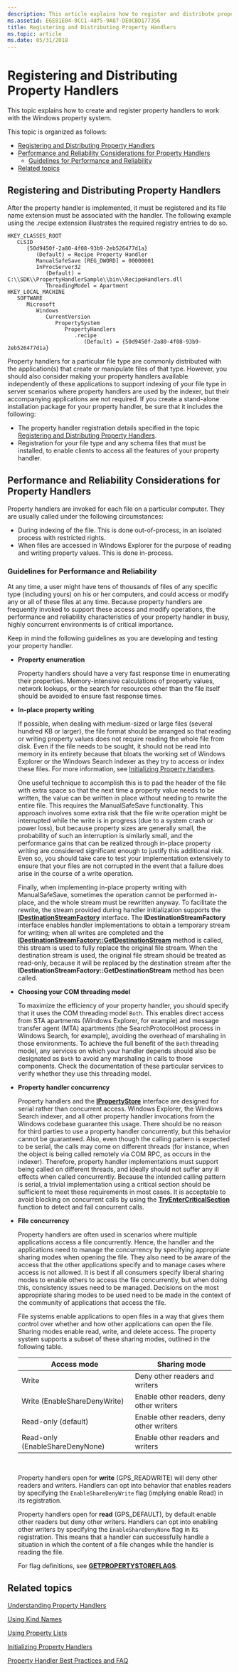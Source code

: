 ```yaml
---
description: This article explains how to register and distribute property handlers to work with the Windows property system.
ms.assetid: E6E81E04-9CC1-4df5-9A87-DE0CBD177356
title: Registering and Distributing Property Handlers
ms.topic: article
ms.date: 05/31/2018
---
```


# Registering and Distributing Property Handlers

This topic explains how to create and register property handlers to work with the Windows property system.

This topic is organized as follows:

-   [Registering and Distributing Property Handlers](#registering-and-distributing-property-handlers)
-   [Performance and Reliability Considerations for Property Handlers](#performance-and-reliability-considerations-for-property-handlers)
    -   [Guidelines for Performance and Reliability](#guidelines-for-performance-and-reliability)
-   [Related topics](#related-topics)

## Registering and Distributing Property Handlers

After the property handler is implemented, it must be registered and its file name extension must be associated with the handler. The following example using the .recipe extension illustrates the required registry entries to do so.

```
HKEY_CLASSES_ROOT
   CLSID
      {50d9450f-2a80-4f08-93b9-2eb526477d1a}
         (Default) = Recipe Property Handler
         ManualSafeSave [REG_DWORD] = 00000001
         InProcServer32
            (Default) = C:\\SDK\\PropertyHandlerSample\\bin\\RecipeHandlers.dll
            ThreadingModel = Apartment
HKEY_LOCAL_MACHINE
   SOFTWARE
      Microsoft
         Windows
            CurrentVersion
               PropertySystem
                  PropertyHandlers
                     .recipe
                        (Default) = {50d9450f-2a80-4f08-93b9-2eb526477d1a}
```

Property handlers for a particular file type are commonly distributed with the application(s) that create or manipulate files of that type. However, you should also consider making your property handlers available independently of these applications to support indexing of your file type in server scenarios where property handlers are used by the indexer, but their accompanying applications are not required. If you create a stand-alone installation package for your property handler, be sure that it includes the following:

-   The property handler registration details specified in the topic [Registering and Distributing Property Handlers]().
-   Registration for your file type and any schema files that must be installed, to enable clients to access all the features of your property handler.

## Performance and Reliability Considerations for Property Handlers

Property handlers are invoked for each file on a particular computer. They are usually called under the following circumstances:

-   During indexing of the file. This is done out-of-process, in an isolated process with restricted rights.
-   When files are accessed in Windows Explorer for the purpose of reading and writing property values. This is done in-process.

### Guidelines for Performance and Reliability

At any time, a user might have tens of thousands of files of any specific type (including yours) on his or her computers, and could access or modify any or all of these files at any time. Because property handlers are frequently invoked to support these access and modify operations, the performance and reliability characteristics of your property handler in busy, highly concurrent environments is of critical importance.

Keep in mind the following guidelines as you are developing and testing your property handler.

-   **Property enumeration**

    Property handlers should have a very fast response time in enumerating their properties. Memory-intensive calculations of property values, network lookups, or the search for resources other than the file itself should be avoided to ensure fast response times.

-   **In-place property writing**

    If possible, when dealing with medium-sized or large files (several hundred KB or larger), the file format should be arranged so that reading or writing property values does not require reading the whole file from disk. Even if the file needs to be sought, it should not be read into memory in its entirety because that bloats the working set of Windows Explorer or the Windows Search indexer as they try to access or index these files. For more information, see [Initializing Property Handlers](./building-property-handlers-property-handlers.md).

    One useful technique to accomplish this is to pad the header of the file with extra space so that the next time a property value needs to be written, the value can be written in place without needing to rewrite the entire file. This requires the ManualSafeSave functionality. This approach involves some extra risk that the file write operation might be interrupted while the write is in progress (due to a system crash or power loss), but because property sizes are generally small, the probability of such an interruption is similarly small, and the performance gains that can be realized through in-place property writing are considered significant enough to justify this additional risk. Even so, you should take care to test your implementation extensively to ensure that your files are not corrupted in the event that a failure does arise in the course of a write operation.

    Finally, when implementing in-place property writing with ManualSafeSave, sometimes the operation cannot be performed in-place, and the whole stream must be rewritten anyway. To facilitate the rewrite, the stream provided during handler initialization supports the [**IDestinationStreamFactory**](/windows/win32/api/shobjidl_core/nn-shobjidl_core-idestinationstreamfactory) interface. The **IDestinationStreamFactory** interface enables handler implementations to obtain a temporary stream for writing; when all writes are completed and the [**IDestinationStreamFactory::GetDestinationStream**](/windows/win32/api/shobjidl_core/nf-shobjidl_core-idestinationstreamfactory-getdestinationstream) method is called, this stream is used to fully replace the original file stream. When the destination stream is used, the original file stream should be treated as read-only, because it will be replaced by the destination stream after the **IDestinationStreamFactory::GetDestinationStream** method has been called.

-   **Choosing your COM threading model**

    To maximize the efficiency of your property handler, you should specify that it uses the COM threading model `Both`. This enables direct access from STA apartments (Windows Explorer, for example) and message transfer agent (MTA) apartments (the SearchProtocolHost process in Windows Search, for example), avoiding the overhead of marshaling in those environments. To achieve the full benefit of the `Both` threading model, any services on which your handler depends should also be designated as `Both` to avoid any marshaling in calls to those components. Check the documentation of these particular services to verify whether they use this threading model.

-   **Property handler concurrency**

    Property handlers and the [**IPropertyStore**](/windows/win32/api/propsys/nn-propsys-ipropertystore) interface are designed for serial rather than concurrent access. Windows Explorer, the Windows Search indexer, and all other property handler invocations from the Windows codebase guarantee this usage. There should be no reason for third parties to use a property handler concurrently, but this behavior cannot be guaranteed. Also, even though the calling pattern is expected to be serial, the calls may come on different threads (for instance, when the object is being called remotely via COM RPC, as occurs in the indexer). Therefore, property handler implementations must support being called on different threads, and ideally should not suffer any ill effects when called concurrently. Because the intended calling pattern is serial, a trivial implementation using a critical section should be sufficient to meet these requirements in most cases. It is acceptable to avoid blocking on concurrent calls by using the [**TryEnterCriticalSection**](/windows/win32/api/synchapi/nf-synchapi-tryentercriticalsection) function to detect and fail concurrent calls.

-   **File concurrency**

    Property handlers are often used in scenarios where multiple applications access a file concurrently. Hence, the handler and the applications need to manage the concurrency by specifying appropriate sharing modes when opening the file. They also need to be aware of the access that the other applications specify and to manage cases where access is not allowed. It is best if all consumers specify liberal sharing modes to enable others to access the file concurrently, but when doing this, consistency issues need to be managed. Decisions on the most appropriate sharing modes to be used need to be made in the context of the community of applications that access the file.

    File systems enable applications to open files in a way that gives them control over whether and how other applications can open the file. Sharing modes enable read, write, and delete access. The property system supports a subset of these sharing modes, outlined in the following table.

    

    | Access mode                     | Sharing mode                             |
    |---------------------------------|------------------------------------------|
    | Write                           | Deny other readers and writers           |
    | Write (EnableShareDenyWrite)    | Enable other readers, deny other writers |
    | Read-only (default)             | Enable other readers, deny other writers |
    | Read-only (EnableShareDenyNone) | Enable other readers and writers         |

    

     

    Property handlers open for **write** (GPS\_READWRITE) will deny other readers and writers. Handlers can opt into behavior that enables readers by specifying the `EnableShareDenyWrite` flag (implying enable Read) in its registration.

    Property handlers open for **read** (GPS\_DEFAULT), by default enable other readers but deny other writers. Handlers can opt into enabling other writers by specifying the `EnableShareDenyNone` flag in its registration. This means that a handler can successfully handle a situation in which the content of a file changes while the handler is reading the file.

    For flag definitions, see [**GETPROPERTYSTOREFLAGS**](/windows/win32/api/propsys/ne-propsys-getpropertystoreflags).

## Related topics

<dl> <dt>

[Understanding Property Handlers](./building-property-handlers-properties.md)
</dt> <dt>

[Using Kind Names](./building-property-handlers-user-friendly-kind-names.md)
</dt> <dt>

[Using Property Lists](./building-property-handlers-property-lists.md)
</dt> <dt>

[Initializing Property Handlers](./building-property-handlers-property-handlers.md)
</dt> <dt>

[Property Handler Best Practices and FAQ](./prophand-bestprac-faq.yml)
</dt> </dl>

 

 
